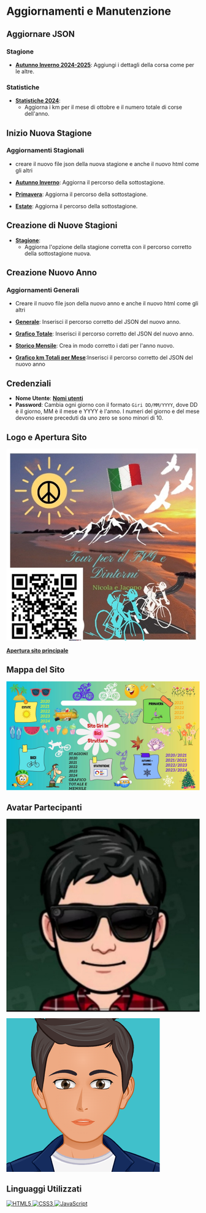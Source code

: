 # Aggiornamenti e Manutenzione

## Aggiornare JSON

### Stagione

- **[Autunno Inverno 2024-2025](Autunno_Inverno/Periodi/Json/2024-2025.json)**: Aggiungi i dettagli della corsa come per le altre.

### Statistiche

- **[Statistiche 2024](Statistiche/Js/anni/2024.json)**:
  - Aggiorna i km per il mese di ottobre e il numero totale di corse dell'anno.

## Inizio Nuova Stagione

### Aggiornamenti Stagionali

- creare il nuovo file json della nuova stagione e anche il nuovo html come gli altri

- **[Autunno Inverno](Autunno_Inverno/autunno-inverno.json)**: Aggiorna il percorso della sottostagione.
- **[Primavera](Primavera/primavera.json)**: Aggiorna il percorso della sottostagione.
- **[Estate](Estate/estate.json)**: Aggiorna il percorso della sottostagione.

## Creazione di Nuove Stagioni

- **[Stagione](Statistiche/Js/anni/stagioni.json)**:
  - Aggiorna l'opzione della stagione corretta con il percorso corretto della sottostagione nuova.

## Creazione Nuovo Anno

### Aggiornamenti Generali

- Creare il nuovo file json della nuovo anno e anche il nuovo html come gli altri

- **[Generale](Statistiche/Js/History/JSON/Generale.json)**: Inserisci il percorso corretto del JSON del nuovo anno.
- **[Grafico Totale](Statistiche/Js/History/JSON/GraficoTotale.json)**: Inserisci il percorso corretto del JSON del nuovo anno.
- **[Storico Mensile](Statistiche/Js/History/JSON/StoricoMensile.json)**: Crea in modo corretto i dati per l'anno nuovo.
- **[Grafico km Totali per Mese](Statistiche/Js/History/JSON/GraficoTotaleMensile.json)**:Inserisci il percorso corretto del JSON del nuovo anno

## Credenziali

- **Nome Utente**: **[Nomi utenti](Login/users.json)**
- **Password**: Cambia ogni giorno con il formato `Giri DD/MM/YYYY`, dove DD è il giorno, MM è il mese e YYYY è l'anno. I numeri del giorno e del mese devono essere preceduti da uno zero se sono minori di 10.

## Logo e Apertura Sito

[![Logo](Img/logo.jpg)](https://giri-in-bici.netlify.app/)

**[Apertura sito principale](https://giri-in-bici.netlify.app/)**

## Mappa del Sito

![Mappa Sito](About_US/Img/Mappa.jpg)

## Avatar Partecipanti

[![AvatarNM](About_US/Img/AvatarNM.jpg)](https://www.komoot.com/it-it/user/1372754001803)

[![AvatarJR](About_US/Img/AvatarJR.png)](https://www.komoot.com/it-it/user/1381372752571)

## Linguaggi Utilizzati

<p align="left">
  <a href="https://developer.mozilla.org/en-US/docs/Glossary/HTML5" target="_blank" rel="noreferrer">
    <img src="https://raw.githubusercontent.com/danielcranney/readme-generator/main/public/icons/skills/html5-colored.svg" width="36" height="36" alt="HTML5" />
  </a>
  <a href="https://developer.mozilla.org/en-US/docs/Web/CSS" target="_blank" rel="noreferrer">
    <img src="https://raw.githubusercontent.com/danielcranney/readme-generator/main/public/icons/skills/css3-colored.svg" width="36" height="36" alt="CSS3" />
  </a>
  <a href="https://developer.mozilla.org/en-US/docs/Web/JavaScript" target="_blank" rel="noreferrer">
    <img src="https://raw.githubusercontent.com/danielcranney/readme-generator/main/public/icons/skills/javascript-colored.svg" width="36" height="36" alt="JavaScript" />
  </a>
</p>
